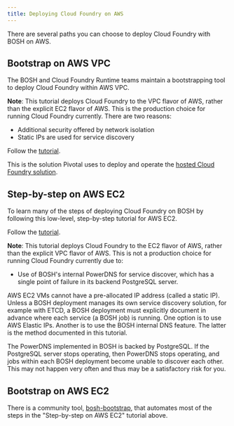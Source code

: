 ```yaml
---
title: Deploying Cloud Foundry on AWS
---
```


There are several paths you can choose to deploy Cloud Foundry with BOSH on AWS.

## <a id='bootstrap-vpc'></a>Bootstrap on AWS VPC ##

The BOSH and Cloud Foundry Runtime teams maintain a bootstrapping tool to deploy
Cloud Foundry within AWS VPC.

**Note**: This tutorial deploys Cloud Foundry to the VPC flavor of AWS, rather than
the explicit EC2 flavor of AWS.
This is the production choice for running Cloud Foundry currently.
There are two reasons:

* Additional security offered by network isolation
* Static IPs are used for service discovery

Follow the [tutorial](./bootstrap-aws-vpc.html).

This is the solution Pivotal uses to deploy and operate the [hosted Cloud
Foundry solution](http://run.pivotal.io).

## <a id='low-level-ec2'></a>Step-by-step on AWS EC2 ##

To learn many of the steps of deploying Cloud Foundry on BOSH by
following this
low-level, step-by-step tutorial for AWS EC2.

Follow the [tutorial](./aws_steps.html).

**Note**: This tutorial deploys Cloud Foundry to the EC2 flavor of
AWS, rather than the explicit VPC flavor of AWS.
This is not a production choice for running Cloud Foundry currently
due to:

* Use of BOSH's internal PowerDNS for service discover, which has a
single point of failure in its backend PostgreSQL server.

AWS EC2 VMs cannot have a pre-allocated IP address (called a static IP).
Unless a BOSH deployment manages its own service discovery solution, for example
with ETCD, a BOSH deployment must explicitly document in advance where each
service (a BOSH job) is running.
One option is to use AWS Elastic IPs.
Another is to use the BOSH internal DNS feature.
The latter is the method documented in this tutorial.

The PowerDNS implemented in BOSH is backed by PostgreSQL.
If the PostgreSQL server stops operating, then PowerDNS stops operating, and
jobs within each BOSH deployment become unable to discover each other.
This may not happen very often and thus may be a satisfactory risk for you.

## <a id='low-level-ec2'></a>Bootstrap on AWS EC2 ##

There is a community tool,  [bosh-bootstrap](https://github.com/cloudfoundry-community/bosh-bootstrap "cloudfoundry-community/bosh-bootstrap · GitHub"), that automates most of the
steps in the "Step-by-step on AWS EC2" tutorial above.